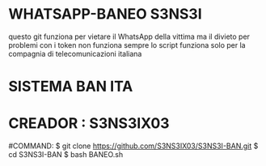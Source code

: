 # WHATSAPP-BANEO S3NS3I
questo git funziona per vietare il WhatsApp della vittima
ma il divieto per problemi con i token non funziona sempre
lo script funziona solo per la compagnia di telecomunicazioni italiana
# SISTEMA BAN ITA
# CREADOR : S3NS3IX03
#COMMAND:
$ git clone https://github.com/S3NS3IX03/S3NS3I-BAN.git
$ cd S3NS3I-BAN
$ bash BANEO.sh
